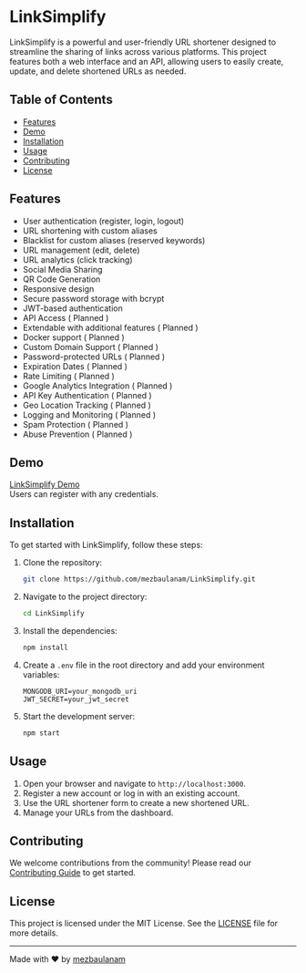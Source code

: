 # LinkSimplify

LinkSimplify is a powerful and user-friendly URL shortener designed to streamline the sharing of links across various platforms. This project features both a web interface and an API, allowing users to easily create, update, and delete shortened URLs as needed.

## Table of Contents

- [Features](#features)
- [Demo](#demo)
- [Installation](#installation)
- [Usage](#usage)
- [Contributing](#contributing)
- [License](#license)

## Features

- User authentication (register, login, logout)
- URL shortening with custom aliases
- Blacklist for custom aliases (reserved keywords)
- URL management (edit, delete)
- URL analytics (click tracking)
- Social Media Sharing
- QR Code Generation
- Responsive design
- Secure password storage with bcrypt
- JWT-based authentication
- API Access ( Planned )
- Extendable with additional features ( Planned )
- Docker support ( Planned )
- Custom Domain Support ( Planned )
- Password-protected URLs ( Planned )
- Expiration Dates ( Planned )
- Rate Limiting ( Planned )
- Google Analytics Integration ( Planned )
- API Key Authentication ( Planned )
- Geo Location Tracking ( Planned )
- Logging and Monitoring ( Planned )
- Spam Protection ( Planned )
- Abuse Prevention ( Planned )

## Demo

[LinkSimplify Demo](https://linksimplify-57f95a96384c.herokuapp.com/)  
Users can register with any credentials.

## Installation

To get started with LinkSimplify, follow these steps:

1. Clone the repository:

    ```sh
    git clone https://github.com/mezbaulanam/LinkSimplify.git
    ```

2. Navigate to the project directory:

    ```sh
    cd LinkSimplify
    ```

3. Install the dependencies:

    ```sh
    npm install
    ```

4. Create a `.env` file in the root directory and add your environment variables:

    ```env
    MONGODB_URI=your_mongodb_uri
    JWT_SECRET=your_jwt_secret
    ```

5. Start the development server:

    ```sh
    npm start
    ```

## Usage

1. Open your browser and navigate to `http://localhost:3000`.
2. Register a new account or log in with an existing account.
3. Use the URL shortener form to create a new shortened URL.
4. Manage your URLs from the dashboard.


## Contributing

We welcome contributions from the community! Please read our [Contributing Guide](CONTRIBUTING.md) to get started.

## License

This project is licensed under the MIT License. See the [LICENSE](LICENSE) file for more details.

---

Made with ❤️ by [mezbaulanam](https://github.com/mezbaulanam)